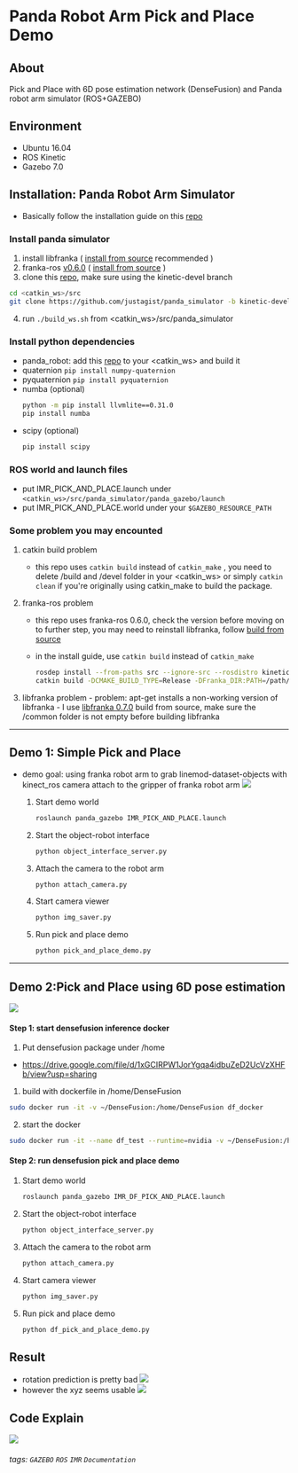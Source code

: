 Panda Robot Arm Pick and Place Demo
===

## About

Pick and Place with 6D pose estimation network (DenseFusion) and Panda robot arm simulator (ROS+GAZEBO)

## Environment
-    Ubuntu 16.04
-    ROS Kinetic
-    Gazebo 7.0
## Installation: Panda Robot Arm Simulator 
-    Basically follow the installation guide on this [repo](https://github.com/justagist/panda_simulator/tree/kinetic-devel)
### Install panda simulator
1.  install libfranka ( [install from source](https://frankaemika.github.io/docs/installation_linux.html#building-from-source) recommended )
2.  franka-ros [v0.6.0]( https://github.com/frankaemika/franka_ros/commit/49e5ac1055e332581b4520a1bd9ac8aaf4580fb1) ( [install from source](https://frankaemika.github.io/docs/installation_linux.html#building-from-source) )
3.  clone this [repo](https://github.com/justagist/panda_simulator/tree/kinetic-devel), make sure using the kinetic-devel branch 
```sh
cd <catkin_ws>/src
git clone https://github.com/justagist/panda_simulator -b kinetic-devel
```
4.  run `./build_ws.sh` from <catkin_ws>/src/panda_simulator
### Install python dependencies

- panda_robot: add this [repo](https://github.com/justagist/panda_robot) to your <catkin_ws> and build it
- quaternion
`pip install numpy-quaternion`
- pyquaternion
`pip install pyquaternion`
- numba (optional)
	```sh
	python -m pip install llvmlite==0.31.0
	pip install numba
	```
- scipy (optional)
    ```sh
    pip install scipy
    ```
### ROS world and launch files
- put IMR_PICK_AND_PLACE.launch under 
`<catkin_ws>/src/panda_simulator/panda_gazebo/launch`
- put IMR_PICK_AND_PLACE.world under your `$GAZEBO_RESOURCE_PATH`
### Some problem you may encounted
1. catkin build problem 
    
    - this repo uses `catkin build` instead of `catkin_make` , you need to delete /build and /devel folder in your <catkin_ws> or simply `catkin clean` if you're originally using catkin_make to build the package.
2. franka-ros problem

    - this repo uses franka-ros 0.6.0, check the version before moving on to further step, you may need to reinstall libfranka, follow [build from source](https://frankaemika.github.io/docs/installation_linux.html#building-the-ros-packages)
    - in the install guide,  use `catkin build` instead of `catkin_make`
        
        ```sh
        rosdep install --from-paths src --ignore-src --rosdistro kinetic -y --skip-keys libfranka
        catkin build -DCMAKE_BUILD_TYPE=Release -DFranka_DIR:PATH=/path/to/libfranka/build
        ```
3. libfranka problem
        - problem: apt-get installs a non-working version of libfranka
        - I use [libfranka 0.7.0](https://github.com/frankaemika/libfranka) build from source, make sure the /common folder is not empty before building libfranka

---
## Demo 1: Simple Pick and Place
- demo goal: using franka robot arm to grab linemod-dataset-objects with kinect_ros camera attach to the gripper of franka robot arm
![](https://i.imgur.com/dWnZgO7.gif)


    1. Start demo world
    	```sh
    	roslaunch panda_gazebo IMR_PICK_AND_PLACE.launch
    	```
    2. Start the object-robot interface
        ```sh
    	python object_interface_server.py
    	```
    3. Attach the camera to the robot arm
		```sh
		python attach_camera.py
        ```
    4. Start camera viewer
        ```sh
        python img_saver.py
        ```   
    5. Run pick and place demo
        ```sh
        python pick_and_place_demo.py
        ```
---   
## Demo 2:Pick and Place using 6D pose estimation
![](https://i.imgur.com/O0RjQBr.gif)

#### Step 1: start densefusion inference docker
1.    Put densefusion package under /home
- https://drive.google.com/file/d/1xGCIRPW1JorYgqa4idbuZeD2UcVzXHFb/view?usp=sharing
1.    build with dockerfile in /home/DenseFusion
```sh
sudo docker run -it -v ~/DenseFusion:/home/DenseFusion df_docker
```
2.    start the docker
```sh
sudo docker run -it --name df_test --runtime=nvidia -v ~/DenseFusion:/home/DenseFusion df_docker
```

    
#### Step 2: run densefusion pick and place demo

1. Start demo world
	```sh
	roslaunch panda_gazebo IMR_DF_PICK_AND_PLACE.launch
	```
2. Start the object-robot interface
	```sh
	python object_interface_server.py
	```
3. Attach the camera to the robot arm
	```sh
	python attach_camera.py
	```
4. Start camera viewer
	```sh
	python img_saver.py
	```   
5. Run pick and place demo
	```sh
	python df_pick_and_place_demo.py
	```
## Result

* rotation prediction is pretty bad
![](https://i.imgur.com/jDXFHrR.png)
* however the xyz seems  usable
![](https://i.imgur.com/VLJQuU0.png)


## Code Explain

![](https://i.imgur.com/Bz0AoFG.jpg)

###### tags: `GAZEBO` `ROS` `IMR` `Documentation`
